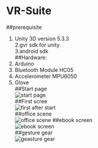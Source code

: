 # VR-Suite<br>
##prerequisite<br>
1.	Unity 3D version 5.3.3<br>
2.gvr sdk for unity<br>
3.android sdk<br>
##Hardware:
1.	Arduino<br>
2.	Bluetooth Module HC05<br>
3.	Accelerometer MPU6050<br>
4.	Glove<br>
##Start page<br>
![start page](https://user-images.githubusercontent.com/23116935/37919852-be46a930-3142-11e8-8068-68d3fb6d6c1f.png)<br>
##First scree<br>
![first after start](https://user-images.githubusercontent.com/23116935/37919848-bd9f5edc-3142-11e8-92b8-702658e1b4af.png)<br>
##office scene<br>
![office scene](https://user-images.githubusercontent.com/23116935/37919850-be0f1dda-3142-11e8-8243-5968a64f8a13.png)
##ebook screen<br>
![ebook screen](https://user-images.githubusercontent.com/23116935/37919847-bd606b00-3142-11e8-835b-b32ecf9aa990.png)<br>
##gesture gear<br>
![geasture gear](https://user-images.githubusercontent.com/23116935/37919849-bdd74a0e-3142-11e8-9cf4-f0fd50a94397.png)<br>
